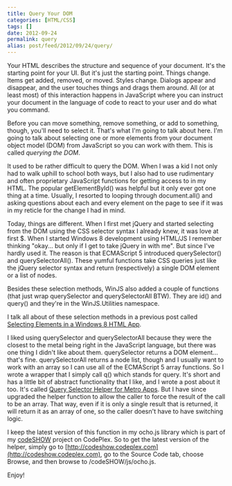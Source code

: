 ```yaml
---
title: Query Your DOM
categories: [HTML/CSS]
tags: []
date: 2012-09-24
permalink: query
alias: post/feed/2012/09/24/query/
---
```


Your HTML describes the structure and sequence of your document. It&#39;s the starting point for your UI. But it&#39;s just the starting point. Things change. Items get added, removed, or moved. Styles change. Dialogs appear and disappear, and the user touches things and drags them around. All (or at least most) of this interaction happens in JavaScript where you can instruct your document in the language of code to react to your user and do what you command.

Before you can move something, remove something, or add to something, though, you&#39;ll need to select it. That&#39;s what I&#39;m going to talk about here. I&#39;m going to talk about selecting one or more elements from your document object model (DOM) from JavaScript so you can work with them. This is called _querying the DOM_.

It used to be rather difficult to query the DOM. When I was a kid I not only had to walk uphill to school both ways, but I also had to use rudimentary and often proprietary JavaScript functions for getting access to in my HTML. The popular getElementById() was helpful but it only ever got one thing at a time. Usually, I resorted to looping through document.all() and asking questions about each and every element on the page to see if it was in my reticle for the change I had in mind.

Today, things are different. When I first met jQuery and started selecting from the DOM using the CSS selector syntax I already knew, it was love at first $. When I started Windows 8 development using HTML/JS I remember thinking "okay... but only if I get to take jQuery in with me". But since I&#39;ve hardly used it. The reason is that ECMAScript 5 introduced querySelector() and querySelectorAll(). These yumful functions take CSS queries just like the jQuery selector syntax and return (respectively) a single DOM element or a list of nodes.

Besides these selection methods, WinJS also added a couple of functions (that just wrap querySelector and querySelectorAll BTW). They are id() and query() and they&#39;re in the WinJS.Utilities namespace.

I talk all about of these selection methods in a previous post called [Selecting Elements in a Windows 8 HTML App](/post/2012/03/15/Selecting-Elements-in-a-Windows-8-HTML-App.aspx).

I liked using querySelector and querySelectorAll because they were the closest to the metal being right in the JavaScript language, but there was one thing I didn&#39;t like about them. querySelector returns a DOM element... that&#39;s fine. querySelectorAll returns a node list, though and I usually want to work with an array so I can use all of the ECMAScript 5 array functions. So I wrote a wrapper that I simply call q() which stands for query. It&#39;s short and has a little bit of abstract functionality that I like, and I wrote a post about it too. It&#39;s called [Query Selector Helper for Metro Apps](/q). But I have since upgraded the helper function to allow the caller to force the result of the call to be an array. That way, even if it is only a single result that is returned, it will return it as an array of one, so the caller doesn&#39;t have to have switching logic.

I keep the latest version of this function in my ocho.js library which is part of my [codeSHOW](http://codeshow.codeplex.com/) project on CodePlex. So to get the latest version of the helper, simply go to [http://codeshow.codeplex.com](http://codeshow.codeplex.com), go to the Source Code tab, choose Browse, and then browse to /codeSHOW/js/ocho.js.

Enjoy!